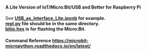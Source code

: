 #### A Lite Version of IoT/Micro:Bit/USB and Better for Raspberry Pi<br>
See <b>[USB_as_Interface_Lite.ipynb](https://raw.githubusercontent.com/xg590/IoT/master/Micro%3ABit/USB_Lite/USB_as_Interface_Lite.ipynb) for example.<br>
[repl.py](https://raw.githubusercontent.com/xg590/IoT/master/Micro%3ABit/USB_Lite/repl.py) file should be in the same directory. <br>
[bitio.hex](https://raw.githubusercontent.com/xg590/IoT/master/Micro%3ABit/USB/bitio.hex) is for flashing the Micro:Bit.<br>
#### Command Reference https://microbit-micropython.readthedocs.io/en/latest/
